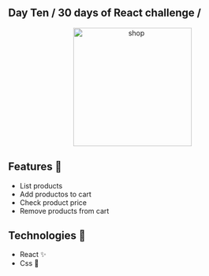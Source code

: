## Day Ten / 30 days of React challenge / 

<p  align="center">
<img  src="https://media.giphy.com/media/l0Hepe9XVa2aVshAk/giphy.gif"  height="240" alt="shop">
</p>

## Features :unicorn: 
* List products
* Add productos to cart
* Check product price
* Remove products from cart

## Technologies :mag_right:
* React :sparkles:
* Css :nail_care:
